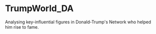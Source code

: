 # TrumpWorld_DA
Analysing key-influential figures in Donald-Trump's Network who helped him rise to fame.
